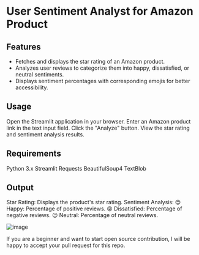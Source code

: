 # User Sentiment Analyst for Amazon Product

## Features

- Fetches and displays the star rating of an Amazon product.
- Analyzes user reviews to categorize them into happy, dissatisfied, or neutral sentiments.
- Displays sentiment percentages with corresponding emojis for better accessibility.

## Usage
Open the Streamlit application in your browser.
Enter an Amazon product link in the text input field.
Click the "Analyze" button.
View the star rating and sentiment analysis results.

## Requirements
Python 3.x
Streamlit
Requests
BeautifulSoup4
TextBlob

## Output
Star Rating: Displays the product's star rating.
Sentiment Analysis:
😊 Happy: Percentage of positive reviews.
😡 Dissatisfied: Percentage of negative reviews.
😐 Neutral: Percentage of neutral reviews.

![image](https://github.com/maybeanns/UserSentimentAnalyst_Python/assets/140887479/11dfc703-40fd-40ed-b167-a4fb79fb6529) 

If you are a beginner and want to start open source contribution, I will be happy to accept your pull request for this repo.
